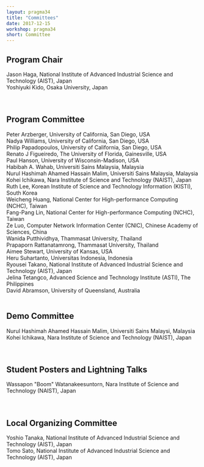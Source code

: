 ```yaml
---
layout: pragma34
title: "Committees"
date: 2017-12-15
workshop: pragma34
short: Committee
---
```


## Program Chair
Jason Haga, National Institute of Advanced Industrial Science and Technology (AIST), Japan<br>
Yoshiyuki Kido, Osaka University, Japan<br>
<br>
<br>

## Program Committee
Peter Arzberger, University of California, San Diego, USA<br>
Nadya Williams, University of California, San Diego, USA<br>
Philip Papadopoulos, University of California, San Diego, USA<br>
Renato J Figueiredo, The University of Florida, Gainesville, USA<br>
Paul Hanson, University of Wisconsin-Madison, USA<br>
Habibah A. Wahab, Universiti Sains Malaysia, Malaysia<br>
Nurul Hashimah Ahamed Hassain Malim, Universiti Sains Malaysia, Malaysia<br>
Kohei Ichikawa, Nara Institute of Science and Technology (NAIST), Japan<br>
Ruth Lee, Korean Institute of Science and Technology Information (KISTI), South Korea <br>
Weicheng Huang, National Center for High-performance Computing (NCHC), Taiwan<br>
Fang-Pang Lin, National Center for High-performance Computing (NCHC), Taiwan <br>
Ze Luo, Computer Network Information Center (CNIC), Chinese Academy of Sciences, China <br>
Wanida Putthividhya, Thammasat University, Thailand<br>
Prapaporn Rattanatamrong, Thammasat University, Thailand <br>
Aimee Stewart, University of Kansas, USA <br>
Heru Suhartanto, Universitas Indonesia, Indonesia <br>
Ryousei Takano, National Institute of Advanced Industrial Science and Technology (AIST), Japan <br>
Jelina Tetangco, Advanced Science and Technology Institute (ASTI), The Philippines <br>
David Abramson, University of Queensland, Australia
<br>
<br>


## Demo Committee
Nurul Hashimah Ahamed Hassain Malim, Universiti Sains Malaysi, Malaysia<br>
Kohei Ichikawa, Nara Institute of Science and Technology (NAIST), Japan<br>
<br>
<br>


## Student Posters and Lightning Talks
Wassapon "Boom" Watanakeesuntorn, Nara Institute of Science and Technology (NAIST), Japan<br>
<br>
<br>

## Local Organizing Committee
Yoshio Tanaka, National Institute of Advanced Industrial Science and Technology (AIST), Japan<br>
Tomo Sato, National Institute of Advanced Industrial Science and Technology (AIST), Japan<br>

